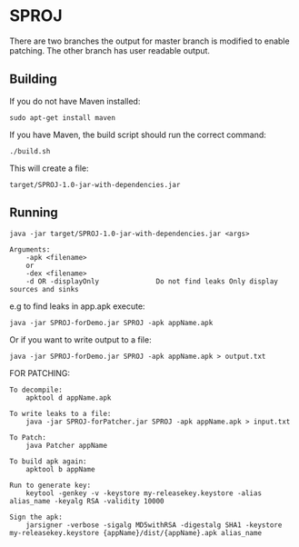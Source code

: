 # SPROJ #
There are two branches the output for master branch is modified to enable patching. The other branch has user readable output.

## Building ##

If you do not have Maven installed:

`sudo apt-get install maven`

If you have Maven, the build script should run the correct command:

`./build.sh`

This will create a file:

`target/SPROJ-1.0-jar-with-dependencies.jar`

## Running ##

`java -jar target/SPROJ-1.0-jar-with-dependencies.jar <args>`

	Arguments:
		-apk <filename>
		or
		-dex <filename>
		-d OR -displayOnly 				Do not find leaks Only display sources and sinks

e.g to find leaks in app.apk execute:

	java -jar SPROJ-forDemo.jar SPROJ -apk appName.apk

Or if you want to write output to a file:

	java -jar SPROJ-forDemo.jar SPROJ -apk appName.apk > output.txt

FOR PATCHING:

	To decompile:
		apktool d appName.apk
	
	To write leaks to a file:
		java -jar SPROJ-forPatcher.jar SPROJ -apk appName.apk > input.txt
	
	To Patch: 
		java Patcher appName

	To build apk again:
		apktool b appName
		
	Run to generate key:
		keytool -genkey -v -keystore my-releasekey.keystore -alias alias_name -keyalg RSA -validity 10000

	Sign the apk:
		jarsigner -verbose -sigalg MD5withRSA -digestalg SHA1 -keystore my-releasekey.keystore {appName}/dist/{appName}.apk alias_name

